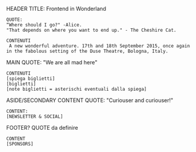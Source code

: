 HEADER
    TITLE:
    Frontend in Wonderland

    QUOTE: 
    “Where should I go?" -Alice.
    "That depends on where you want to end up." - The Cheshire Cat.

    CONTENUTI
     A new wonderful adventure. 17th and 18th September 2015, once again in the fabolous setting of the Duse Theatre, Bologna, Italy.

MAIN
    QUOTE:
    "We are all mad here"

    CONTENUTI
    [spiega biglietti]
    [biglietti]
    [note biglietti = asterischi eventuali dalla spiega]

ASIDE/SECONDARY CONTENT
    QUOTE:
    "Curiouser and curiouser!"
  
    CONTENT:
    [NEWSLETTER & SOCIAL]

FOOTER?
    QUOTE
    da definire

    CONTENT
    [SPONSORS]
